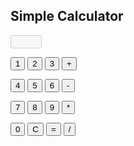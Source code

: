 <!DOCTYPE html>
<html lang="en">
<head>
  <meta charset="UTF-8">
  <meta name="viewport" content="width=device-width, initial-scale=1.0">
  <title>Simple Calculator</title>
  <style>
    input {
      width: 50px;
    }
  </style>
</head>
<body>

  <h2>Simple Calculator</h2>

  <input type="text" id="display" disabled>
  <br>

  <button onclick="appendToDisplay('1')">1</button>
  <button onclick="appendToDisplay('2')">2</button>
  <button onclick="appendToDisplay('3')">3</button>
  <button onclick="appendToDisplay('+')">+</button>
  <br>

  <button onclick="appendToDisplay('4')">4</button>
  <button onclick="appendToDisplay('5')">5</button>
  <button onclick="appendToDisplay('6')">6</button>
  <button onclick="appendToDisplay('-')">-</button>
  <br>

  <button onclick="appendToDisplay('7')">7</button>
  <button onclick="appendToDisplay('8')">8</button>
  <button onclick="appendToDisplay('9')">9</button>
  <button onclick="appendToDisplay('*')">*</button>
  <br>

  <button onclick="appendToDisplay('0')">0</button>
  <button onclick="clearDisplay()">C</button>
  <button onclick="calculateResult()">=</button>
  <button onclick="appendToDisplay('/')">/</button>

  <script>
    function appendToDisplay(value) {
      document.getElementById('display').value += value;
    }

    function clearDisplay() {
      document.getElementById('display').value = '';
    }

    function calculateResult() {
      try {
        document.getElementById('display').value = eval(document.getElementById('display').value);
      } catch (error) {
        document.getElementById('display').value = 'Error';
      }
    }
  </script>

</body>
</html>
